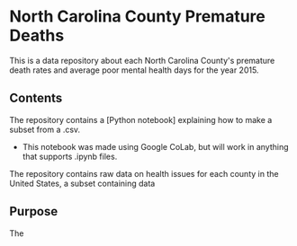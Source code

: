 # North Carolina County Premature Deaths
This is a data repository about each North Carolina County's premature death rates and average poor mental health days for the year 2015.  
## Contents
The repository contains a [Python notebook] explaining how to make a subset from a .csv.
  - This notebook was made using Google CoLab, but will work in anything that supports .ipynb files.


The repository contains raw data on health issues for each county in the United States, a subset containing data 
## Purpose
The 
